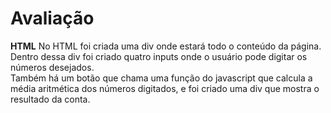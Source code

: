 # Avaliação

<strong>HTML</strong> 
No HTML foi criada uma div onde estará todo o conteúdo da página. Dentro dessa div foi criado quatro inputs onde o usuário pode digitar os números desejados. <br>
Também há um botão que chama uma função do javascript que calcula a média aritmética dos números digitados, e foi criado uma div que mostra o resultado da conta.
